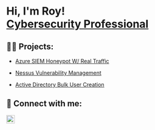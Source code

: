 <h1>Hi, I'm Roy! <br/><a href="https://www.linkedin.com/in/roy-h-869b92164/">Cybersecurity Professional</a>

<h2>👨‍💻 Projects:</h2>


  - [Azure SIEM Honeypot W/ Real Traffic](https://github.com/hendo87/Azure-Honeypot-SIEM)
  
  - [Nessus Vulnerability Management](https://github.com/hendo87/Nessus-Vulnerability-Management-) 
  
 
  - [Active Directory Bulk User Creation](https://github.com/hendo87/Active-Directory-Home-Lab-With-Bulk-User-Creation)
  
 

<h2> 🤳 Connect with me:</h2>

[<img align="left" alt="JoshMadakor | LinkedIn" width="22px" src="https://cdn.jsdelivr.net/npm/simple-icons@v3/icons/linkedin.svg" />][linkedin]


[linkedin]: https://www.linkedin.com/in/roy-h-869b92164/

